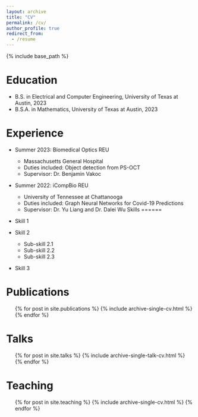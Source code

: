 ```yaml
---
layout: archive
title: "CV"
permalink: /cv/
author_profile: true
redirect_from:
  - /resume
---
```


{% include base_path %}

Education
======
* B.S. in Electrical and Computer Engineering, University of Texas at Austin, 2023
* B.S.A. in Mathematics, University of Texas at Austin, 2023

Experience
======
* Summer 2023: Biomedical Optics REU
  * Massachusetts General Hospital
  * Duties included: Object detection from PS-OCT
  * Supervisor: Dr. Benjamin Vakoc

* Summer 2022: iCompBio REU
  * University of Tennessee at Chattanooga
  * Duties included: Graph Neural Networks for Covid-19 Predictions
  * Supervisor: Dr. Yu Liang and Dr. Dalei Wu
Skills
======
* Skill 1
* Skill 2
  * Sub-skill 2.1
  * Sub-skill 2.2
  * Sub-skill 2.3
* Skill 3

Publications
======
  <ul>{% for post in site.publications %}
    {% include archive-single-cv.html %}
  {% endfor %}</ul>
  
Talks
======
  <ul>{% for post in site.talks %}
    {% include archive-single-talk-cv.html %}
  {% endfor %}</ul>
  
Teaching
======
  <ul>{% for post in site.teaching %}
    {% include archive-single-cv.html %}
  {% endfor %}</ul>
  
